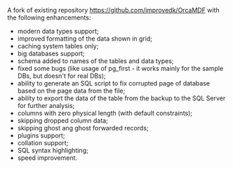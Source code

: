 A fork of existing repository https://github.com/improvedk/OrcaMDF with the following enhancements:

 - modern data types support;
 - improved formatting of the data shown in grid;
 - caching system tables only;
 - big databases support;
 - schema added to names of the tables and data types;
 - fixed some bugs (like usage of pg_first - it works mainly for the sample DBs, but doesn't for real DBs);
 - ability to generate an SQL script to fix corrupted page of database based on the page data from the file;
 - ability to export the data of the table from the backup to the SQL Server for further analysis;
 - columns with zero physical length (with default constraints);
 - skipping dropped column data;
 - skipping ghost ang ghost forwarded records;
 - plugins support;
 - collation support;
 - SQL syntax highlighting;
 - speed improvement.
